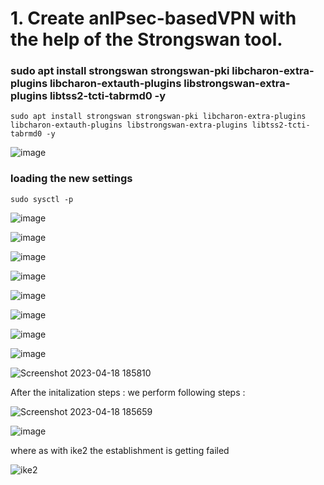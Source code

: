# 1. Create anIPsec-basedVPN with the help of the Strongswan tool.
### sudo apt install strongswan strongswan-pki libcharon-extra-plugins libcharon-extauth-plugins libstrongswan-extra-plugins libtss2-tcti-tabrmd0 -y

`sudo apt install strongswan strongswan-pki libcharon-extra-plugins libcharon-extauth-plugins libstrongswan-extra-plugins libtss2-tcti-tabrmd0 -y`

![image](https://user-images.githubusercontent.com/68326118/229407567-ec666ac2-b3dc-49f4-978f-bae82ee6133e.png)

### loading the new settings 
`sudo sysctl -p`

![image](https://user-images.githubusercontent.com/68326118/229409132-c9732d1e-5f4b-4a9a-b471-8a3f8d54d025.png)

![image](https://user-images.githubusercontent.com/68326118/230721511-55bab938-09be-4f17-981c-0dfd18d13b76.png)

![image](https://user-images.githubusercontent.com/68326118/230721859-79f08289-e417-4ae6-89d4-ef6c7fe2ae1a.png)

![image](https://user-images.githubusercontent.com/68326118/230722045-06e2ff0a-2282-4087-9ee6-1920a7125596.png)

![image](https://user-images.githubusercontent.com/68326118/230722185-fd6d9d90-7c94-4026-9ca0-080eba888e6c.png)

![image](https://user-images.githubusercontent.com/68326118/230722305-f75560ef-fc82-4bc9-bcdd-b491df366164.png)

![image](https://user-images.githubusercontent.com/68326118/230722578-d5a81893-e100-48b6-88f5-d839aabd735f.png)

![image](https://user-images.githubusercontent.com/68326118/230722623-b610cb2f-74b7-4b0f-a228-333ed59d079f.png)

![Screenshot 2023-04-18 185810](https://user-images.githubusercontent.com/68326118/232939905-3e144a61-3fc0-47ed-a377-fbd0fc0d935d.png)

After the initalization steps : 
we perform following steps : 

![Screenshot 2023-04-18 185659](https://user-images.githubusercontent.com/68326118/232939969-1691f107-8fca-49aa-b826-ab7c39a1d482.png)

![image](https://user-images.githubusercontent.com/68326118/233023066-a2248113-68e6-4466-8d66-dce2a52456ae.png)


where as with ike2 the establishment is getting failed 

![ike2](https://user-images.githubusercontent.com/68326118/232939510-515215db-7186-45b7-a644-67f91c8b064b.png)


